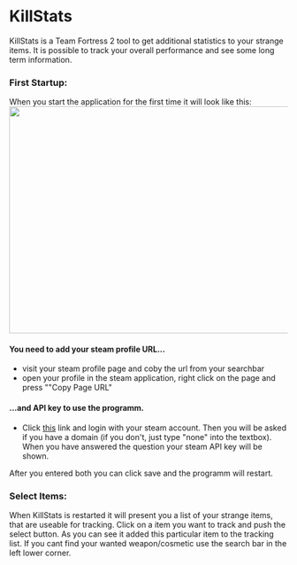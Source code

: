 # KillStats
KillStats is a Team Fortress 2 tool to get additional statistics to your strange items. It is possible to track your overall performance and see some long term information. 

### First Startup:
When you start the application for the first time it will look like this:
<img src="https://i.imgur.com/i3MZYHQ.png" width="1050px" height="410px">

#### You need to add your steam profile URL... 
* visit your steam profile page and coby the url from your searchbar
* open your profile in the steam application, right click on the page and press ""Copy Page URL"

#### ...and API key to use the programm.
* Click [this](https://steamcommunity.com/dev/apikey) link and login with your steam account. Then you will be asked if you have a domain (if you don't, just type "none" into the textbox). When you have answered the question your steam API key will be shown.

After you entered both you can click save and the programm will restart.

### Select Items:
When KillStats is restarted it will present you a list of your strange items, that are useable for tracking. Click on a item you want to track and push the select button. As you can see it added this particular item to the tracking list. If you cant find your wanted weapon/cosmetic use the search bar in the left lower corner. 


